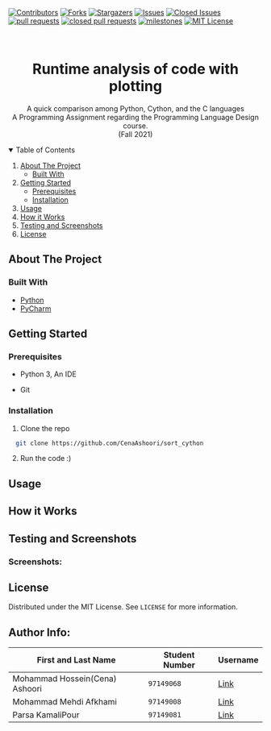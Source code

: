 [![Contributors][contributors-shield]][contributors-url]
[![Forks][forks-shield]][forks-url]
[![Stargazers][stars-shield]][stars-url]
[![Issues][issues-shield]][issues-url]
[![Closed Issues][issues-closed-shield]][issues-closed-url]
[![pull requests][pull-req-shield]][pull-req-url]
[![closed pull requests][pull-closed-shield]][pull-closed-url]
[![milestones][milestones-shield]][milestones-url]
[![MIT License][license-shield]][license-url]


<br />
<p align="center">
  
  <h1 align="center">Runtime analysis of code with plotting</h1>

  <p align="center">
    A quick comparison among Python, Cython, and the C languages
    <br />
    A Programming Assignment regarding the Programming Language Design course.
    <br />
    (Fall 2021)
  <br />
  
  

<!-- TABLE OF CONTENTS -->
<details open="open">
  <summary>Table of Contents</summary>
  <ol>
    <li>
      <a href="#about-the-project">About The Project</a>
      <ul>
        <li><a href="#built-with">Built With</a></li>
      </ul>
    </li>
    <li>
      <a href="#getting-started">Getting Started</a>
      <ul>
        <li><a href="#prerequisites">Prerequisites</a></li>
        <li><a href="#installation">Installation</a></li>
      </ul>
    </li>
    <li><a href="#usage">Usage</a></li>
    <li><a href="#how-it-works">How it Works</a></li>
    <li><a href="#testing-and-screenshots">Testing and Screenshots</a></li>
    <li><a href="#license">License</a></li>
  </ol>
</details>



<!-- ABOUT THE PROJECT -->
## About The Project



### Built With


* [Python](https://www.python.org)
* [PyCharm](https://www.jetbrains.com/pycharm)



<!-- GETTING STARTED -->
## Getting Started



### Prerequisites

* Python 3, An IDE 


* Git

### Installation

1. Clone the repo
 ```sh
   git clone https://github.com/CenaAshoori/sort_cython
 ``` 
2. Run the code :) 



<!-- USAGE EXAMPLES -->
## Usage



  
## How it Works
  
  
  
  
## Testing and Screenshots  
  
  
  ### Screenshots:  
  
  
  
<!-- LICENSE -->
## License

Distributed under the MIT License. See `LICENSE` for more information.


  

## Author Info:  

First and Last Name | Student Number | Username
--- | --- | ---
Mohammad Hossein(Cena) Ashoori | `97149068` | [Link](https://github.com/CenaAshoori)
Mohammad Mehdi Afkhami | `97149008` | [Link](https://github.com/mohmehdi)
Parsa KamaliPour | `97149081` | [Link](https://github.com/benymaxparsa)






<!-- MARKDOWN LINKS & IMAGES -->
<!-- https://www.markdownguide.org/basic-syntax/#reference-style-links -->
[contributors-shield]: https://img.shields.io/github/contributors/benymaxparsa/8-Puzzle-Solver-AStar-IDA?style=for-the-badge
[contributors-url]: https://github.com/benymaxparsa/8-Puzzle-Solver-AStar-IDA/graphs/contributors
[forks-shield]: https://img.shields.io/github/forks/benymaxparsa/8-Puzzle-Solver-AStar-IDA?style=for-the-badge
[forks-url]: https://github.com/benymaxparsa/8-Puzzle-Solver-AStar-IDA/network/members
[stars-shield]: https://img.shields.io/github/stars/benymaxparsa/8-Puzzle-Solver-AStar-IDA?style=for-the-badge
[stars-url]: https://github.com/benymaxparsa/8-Puzzle-Solver-AStar-IDA/stargazers
[issues-shield]: https://img.shields.io/github/issues/benymaxparsa/8-Puzzle-Solver-AStar-IDA?style=for-the-badge
[issues-url]: https://github.com/benymaxparsa/8-Puzzle-Solver-AStar-IDA/issues
[issues-closed-shield]: https://img.shields.io/github/issues-closed/benymaxparsa/8-Puzzle-Solver-AStar-IDA?style=for-the-badge
[issues-closed-url]: https://github.com/benymaxparsa/8-Puzzle-Solver-AStar-IDA/issues?q=is%3Aissue+is%3Aclosed
[pull-req-shield]: https://img.shields.io/github/issues-pr/benymaxparsa/8-Puzzle-Solver-AStar-IDA?style=for-the-badge
[pull-req-url]: https://github.com/benymaxparsa/8-Puzzle-Solver-AStar-IDA/pulls
[pull-closed-shield]: https://img.shields.io/github/issues-pr-closed/benymaxparsa/8-Puzzle-Solver-AStar-IDA?style=for-the-badge
[pull-closed-url]: https://github.com/benymaxparsa/8-Puzzle-Solver-AStar-IDA/pulls?q=is%3Apr+is%3Aclosed
[milestones-shield]: https://img.shields.io/github/milestones/all/benymaxparsa/8-Puzzle-Solver-AStar-IDA?style=for-the-badge
[milestones-url]: https://github.com/benymaxparsa/8-Puzzle-Solver-AStar-IDA/milestones
[license-shield]: https://img.shields.io/github/license/benymaxparsa/8-Puzzle-Solver-AStar-IDA?style=for-the-badge
[license-url]: https://github.com/benymaxparsa/8-Puzzle-Solver-AStar-IDA/blob/main/LICENSE
